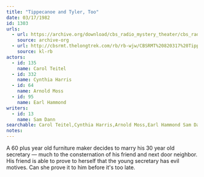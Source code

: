 ```yaml
---
title: "Tippecanoe and Tyler, Too"
date: 03/17/1982
id: 1303
urls: 
  - url: https://archive.org/download/cbs_radio_mystery_theater/cbs_radio_mystery_theater-1301-1350.zip/cbs_radio_mystery_theater-1301-1350%2Fcbsrmt_1303_tippecanoe_and_tyler_too.mp3
    source: archive-org
  - url: http://cbsrmt.thelongtrek.com/rb/rb-wjw/CBSRMT%20820317%20Tippecanoe%20and%20Tyler%20Too_wjw_problems.mp3
    source: kl-rb
actors:  
  - id: 135
    name: Carol Teitel  
  - id: 332
    name: Cynthia Harris  
  - id: 64
    name: Arnold Moss  
  - id: 95
    name: Earl Hammond
writers:  
  - id: 13
    name: Sam Dann
searchable: Carol Teitel,Cynthia Harris,Arnold Moss,Earl Hammond Sam Dann
notes:  
---
```

A 60 plus year old furniture maker decides to marry his 30 year old secretary — much to the consternation of his friend and next door neighbor. His friend is able to prove to herself that the young secretary has evil motives. Can she prove it to him before it's too late.